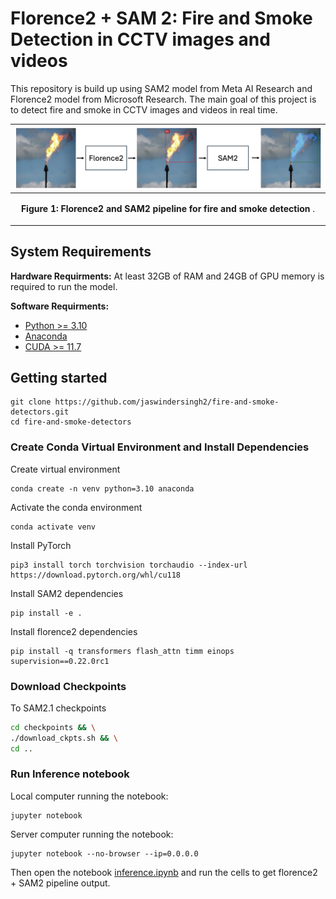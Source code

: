 # Florence2 + SAM 2: Fire and Smoke Detection in CCTV images and videos

This repository is build up using SAM2 model from Meta AI Research and Florence2 model from Microsoft Research. The main goal of this project is to detect fire and smoke in CCTV images and videos in real time.

| ![](./assets/pipeline_diagram.png)                                                            
|------------------------------------------------------------------------------------------------|
| <p align="center"> <b>Figure 1: Florence2 and SAM2 pipeline for fire and smoke detection</b> . |

## System Requirements
**Hardware Requirments:**
At least 32GB of RAM and 24GB of GPU memory is required to run the model.

**Software Requirments:**
* [Python >= 3.10](https://www.python.org/downloads/)
* [Anaconda](https://docs.anaconda.com/anaconda/install/)
* [CUDA >= 11.7](https://developer.nvidia.com/cuda-11-7-0-download-archive)

## Getting started
```
git clone https://github.com/jaswindersingh2/fire-and-smoke-detectors.git
cd fire-and-smoke-detectors
```

### Create Conda Virtual Environment and Install Dependencies

Create virtual environment
```
conda create -n venv python=3.10 anaconda
```

Activate the conda environment
```
conda activate venv
```

Install PyTorch
```
pip3 install torch torchvision torchaudio --index-url https://download.pytorch.org/whl/cu118
```

Install SAM2 dependencies
```
pip install -e .
```

Install florence2 dependencies
```
pip install -q transformers flash_attn timm einops supervision==0.22.0rc1
```

### Download Checkpoints

To SAM2.1 checkpoints

```bash
cd checkpoints && \
./download_ckpts.sh && \
cd ..
```

### Run Inference notebook

Local computer running the notebook:

```
jupyter notebook
```

Server computer running the notebook:

```
jupyter notebook --no-browser --ip=0.0.0.0
```

Then open the notebook [inference.ipynb](inference.ipynb) and run the cells to get florence2 + SAM2 pipeline output.